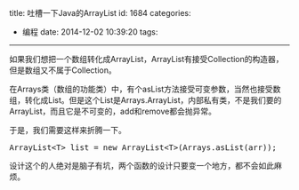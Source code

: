 title: 吐槽一下Java的ArrayList
id: 1684
categories:
  - 编程
date: 2014-12-02 10:39:20
tags:
---

如果我们想把一个数组转化成ArrayList，ArrayList有接受Collection的构造器，但是数组又不属于Collection。

在Arrays类（数组的功能类）中，有个asList方法接受可变参数，当然也接受数组，转化成List<T>。但是这个List是Arrays.ArrayList，内部私有类，不是我们要的ArrayList，而且它是不可变的，add和remove都会抛异常。

于是，我们需要这样来折腾一下。

<pre>
ArrayList&lt;T&gt; list = new ArrayList&lt;T&gt;(Arrays.asList(arr));
</pre>

设计这个的人绝对是脑子有坑，两个函数的设计只要变一个地方，都不会如此麻烦。